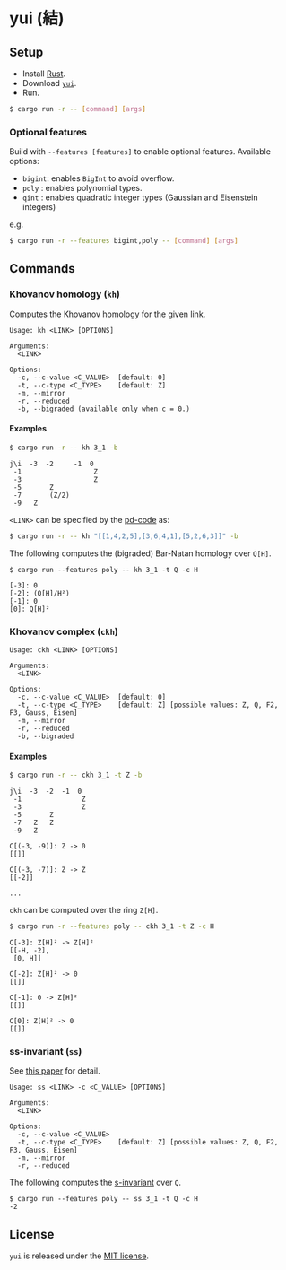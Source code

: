 # yui (結)

## Setup

* Install [Rust](https://www.rust-lang.org/tools/install).
* Download [`yui`](https://github.com/taketo1024/yui.git).
* Run.

```sh
$ cargo run -r -- [command] [args]
```

### Optional features
Build with `--features [features]` to enable optional features. 
Available options:

* `bigint`: enables `BigInt` to avoid overflow. 
* `poly`  : enables polynomial types.
* `qint`  : enables quadratic integer types (Gaussian and Eisenstein integers)

e.g. 

```sh
$ cargo run -r --features bigint,poly -- [command] [args]
```

## Commands
### Khovanov homology (`kh`)

Computes the Khovanov homology for the given link. 

```
Usage: kh <LINK> [OPTIONS]

Arguments:
  <LINK>  

Options:
  -c, --c-value <C_VALUE>  [default: 0]
  -t, --c-type <C_TYPE>    [default: Z]
  -m, --mirror
  -r, --reduced            
  -b, --bigraded (available only when c = 0.)
```

#### Examples
  
```sh
$ cargo run -r -- kh 3_1 -b
```
```
j\i  -3  -2     -1  0 
 -1                  Z 
 -3                  Z 
 -5       Z           
 -7       (Z/2)       
 -9   Z               
```

`<LINK>` can be specified by the [pd-code](https://knotinfo.math.indiana.edu/descriptions/pd_notation.html) as:

```sh
$ cargo run -r -- kh "[[1,4,2,5],[3,6,4,1],[5,2,6,3]]" -b
```

The following computes the (bigraded) Bar-Natan homology over `Q[H]`.

```
$ cargo run --features poly -- kh 3_1 -t Q -c H
```
```
[-3]: 0
[-2]: (Q[H]/H²)
[-1]: 0
[0]: Q[H]²
```

### Khovanov complex (`ckh`)

```
Usage: ckh <LINK> [OPTIONS]

Arguments:
  <LINK>  

Options:
  -c, --c-value <C_VALUE>  [default: 0]
  -t, --c-type <C_TYPE>    [default: Z] [possible values: Z, Q, F2, F3, Gauss, Eisen]
  -m, --mirror             
  -r, --reduced            
  -b, --bigraded           
```

#### Examples

```sh
$ cargo run -r -- ckh 3_1 -t Z -b
```
```
j\i  -3  -2  -1  0 
 -1               Z 
 -3               Z 
 -5       Z        
 -7   Z   Z        
 -9   Z            

C[(-3, -9)]: Z -> 0
[[]]

C[(-3, -7)]: Z -> Z
[[-2]]

...
```

`ckh` can be computed over the ring `Z[H]`.

```sh
$ cargo run -r --features poly -- ckh 3_1 -t Z -c H
```
```
C[-3]: Z[H]² -> Z[H]²
[[-H, -2],
 [0, H]]

C[-2]: Z[H]² -> 0
[[]]

C[-1]: 0 -> Z[H]²
[[]]

C[0]: Z[H]² -> 0
[[]]
```

### ss-invariant (`ss`)

See [this paper](https://arxiv.org/abs/2211.02494) for detail.

```
Usage: ss <LINK> -c <C_VALUE> [OPTIONS]

Arguments:
  <LINK>  

Options:
  -c, --c-value <C_VALUE>  
  -t, --c-type <C_TYPE>    [default: Z] [possible values: Z, Q, F2, F3, Gauss, Eisen]
  -m, --mirror             
  -r, --reduced            
```

The following computes the [s-invariant](https://knotinfo.math.indiana.edu/descriptions/rasmussen_invariant.html) over `Q`.

```
$ cargo run --features poly -- ss 3_1 -t Q -c H
-2
```

## License
`yui` is released under the [MIT license](LICENSE).
